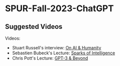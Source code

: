 # SPUR-Fall-2023-ChatGPT

## Suggested Videos

Videos:

* Stuart Russell's interview: [On AI & Humanity](https://www.youtube.com/watch?v=-W25v686vXM)
* Sebastien Bubeck's Lecture: [Sparks of Intelligence](https://www.youtube.com/watch?v=qbIk7-JPB2c)
* Chris Pott's Lecture: [GPT-3 & Beyond](https://www.youtube.com/watch?v=-lnHHWRCDGk)
